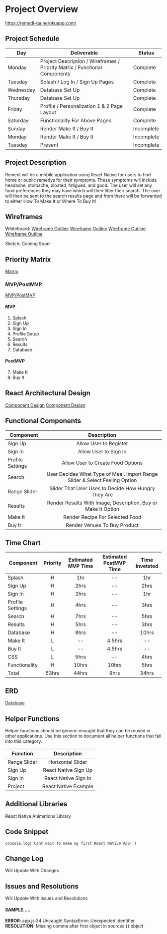 # Project Overview
https://remedi-ga.herokuapp.com/
## Project Schedule

|  Day | Deliverable | Status
|---|---| ---|
|Monday| Project Description / Wireframes / Priority Matrix / Functional Components | Complete
|Tuesday| Splash / Log In / Sign Up Pages | Complete
|Wednesday| Database Set Up | Complete
|Thursday| Database Set Up | Complete
|Friday| Profile / Personalization 1 & 2 Page Layout | Complete
|Saturday| Functionality For Above Pages | Complete
|Sunday| Render Make It / Buy It | Incomplete
|Monday| Render Make It / Buy It | Incomplete
|Tuesday| Present | Incomplete


## Project Description

Remedi will be a mobile application using React Native for users to find home or public remedys for their symptoms. These symptoms will include headache, stomache, bloated, fatigued, and good. The user will set any food preferences they may have which will then filter their search. The user will then be sent to the search results page and from there will be forwarded to either How To Make It or Where To Buy It!

## Wireframes

Whiteboard: 
[Wireframe Outline](https://res.cloudinary.com/aaronculp/image/upload/v1542664368/Remedi/Wireframes/Image_from_iOS.jpg)
[Wireframe Outline](https://res.cloudinary.com/aaronculp/image/upload/v1542664367/Remedi/Wireframes/Image_from_iOS_1.jpg)
[Wireframe Outline](https://res.cloudinary.com/aaronculp/image/upload/v1542664367/Remedi/Wireframes/Image_from_iOS_2.jpg)
[Wireframe Outline](https://res.cloudinary.com/aaronculp/image/upload/v1542664367/Remedi/Wireframes/Image_from_iOS_3.jpg)

Sketch: Coming Soon!

## Priority Matrix

[Matrix](https://res.cloudinary.com/aaronculp/image/upload/v1542669501/Remedi/Wireframes/IMG_4464.jpg)

### MVP/PostMVP 

[MVP/PostMVP](https://res.cloudinary.com/aaronculp/image/upload/v1542669493/Remedi/Wireframes/IMG_4463.jpg)


#### MVP 

1. Splash
2. Sign Up
3. Sign In
4. Profile Setup
5. Search
6. Results
9. Database

#### PostMVP 

7. Make It
8. Buy It

## React Architectural Design

[Component Design](https://res.cloudinary.com/aaronculp/image/upload/v1542669480/Remedi/Wireframes/IMG_4461.jpg)
[Component Design](https://res.cloudinary.com/aaronculp/image/upload/v1542669480/Remedi/Wireframes/IMG_4462.jpg)


## Functional Components

| Component | Description | 
| --- | :---: |  
| Sign Up | Allow User to Register |
| Sign In | Allow User to Sign In |
| Profile Settings | Allow User to Create Food Options |
| Search | User Decides What Type of Meal. Import Range Slider & Select Feeling Option |
| Range Slider | Slider That User Uses to Decide How Hungry They Are |
| Results | Render Results With Image, Description, Buy or Make It Option |
| Make It | Render Recipe For Selected Food | 
| Buy It | Render Venues To Buy Product |

## Time Chart

| Component | Priority | Estimated MVP Time | Estimated PostMVP Time | Time Invetsted |
| --- | :---: |  :---: | :---: | :---: |
| Splash | H | 1hr | -- | 1hr |
| Sign Up | H | 2hrs | -- | 2hrs |
| Sign In | H | 2hrs | -- | 1hr |
| Profile Settings | H | 4hrs | -- | 3hrs |
| Search | H | 7hrs | -- | 5hrs |
| Results | H | 5hrs| -- | 3hrs |
| Database | H | 8hrs | -- | 10hrs |
| Make It | L | -- | 4.5hrs | -- |
| Buy It | L | -- | 4.5hrs | -- |
| CSS | L | 5hrs | -- | 4hrs |
| Functionality | H | 10hrs | 10hrs | 5hrs |
| Total | 53hrs | 44hrs | 9hrs | 34hrs |

## ERD

[Database](https://res.cloudinary.com/aaronculp/image/upload/v1542669501/Remedi/Wireframes/IMG_4465.jpg)



## Helper Functions
Helper functions should be generic enought that they can be reused in other applications. Use this section to document all helper functions that fall into this category.

| Function | Description | 
| --- | :---: |  
| Range Slider | Horizontal Slider | 
| Sign Up | React Native Sign Up |
| Sign In | React Native Sign In |
| Project | React Native Example |

## Additional Libraries
React Native Animations Library

## Code Snippet 

```
console.log('Cant wait to make my first React Native App!')
```

## Change Log
Will Update With Changes

## Issues and Resolutions
Will Update With Issues and Resolutions

#### SAMPLE.....
**ERROR**: app.js:34 Uncaught SyntaxError: Unexpected identifier                                
**RESOLUTION**: Missing comma after first object in sources {} object
